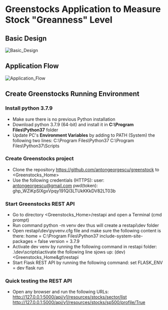 # Greenstocks Application to Measure Stock "Greanness" Level

## Basic Design
![Basic_Design](https://user-images.githubusercontent.com/6631390/156235497-88ebee1b-2c54-4be7-b619-dcbef5b65490.jpg)

## Application Flow
![Application_Flow](https://user-images.githubusercontent.com/6631390/156803641-8b781d5c-5430-41ea-bcb8-d6d80cf67930.jpg)

## Create Greenstocks Running Environment

### Install python 3.7.9

* Make sure there is no previous Python installation
* Download python 3.7.9 (64-bit) and install it in <b>C:\Program Files\Python37</b> folder
* Update PC's <b>Environment Variables</b> by adding to PATH (System) the following two lines:
    C:\Program Files\Python37
    C:\Program Files\Python37\Scripts

###  Create Greenstocks project   
* Clone the repository https://github.com/antongeorgescu/greenstock to &lt;Greenstocks_Home&gt;
* Use the following credentials (HTTPS):
    user: antongeorgescu@gmail.com
    pwd(token): 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

### Start Greenstocks REST API
* Go to directory &lt;Greenstocks_Home&gt;/restapi and open a Terminal (cmd prompt)
* Run command python -m venv dev
    thus will create a restapi\dev folder
* Open restapi\dev\pyvenv.cfg file and make sure the following content is there:
    home = C:\Program Files\Python37
    include-system-site-packages = false
    version = 3.7.9
* Activate dev venv by running the following command in restapi folder:
    .\dev\scripts\activate
    the following line sjows up: (dev) &lt;Greenstocks_Home&gt\restapi
* Start Flask REST API by running the following command:
    set FLASK_ENV = dev
    flask run

### Quick testing the REST API
* Open any browser and run the following URLs:<br/>
    http://127.0.0.1:5000/api/v1/resources/stocks/sector/list <br/>
    http://127.0.0.1:5000/api/v1/resources/stocks/sp500/profile/True


